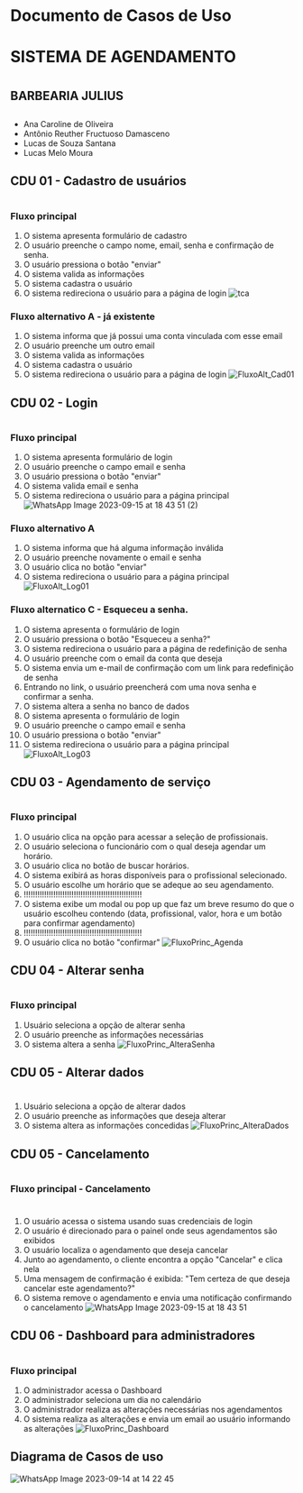 # Documento de Casos de Uso

# **SISTEMA DE AGENDAMENTO** <h1>
## BARBEARIA JULIUS <h2>
* Ana Caroline de Oliveira
* Antônio Reuther Fructuoso Damasceno 
* Lucas de Souza Santana
* Lucas Melo Moura 

## CDU 01 - Cadastro de usuários <h1>

### Fluxo principal

1. O sistema apresenta formulário de cadastro
2. O usuário preenche o campo nome, email, senha e confirmação de senha.
3. O usuário pressiona o botão "enviar"
4. O sistema valida as informações
5. O sistema cadastra o usuário
6. O sistema redireciona o usuário para a página de login
![tca](https://github.com/cp2-dc-info-projeto-final/barbearia-julius/assets/142441068/4f6ba4af-b070-4644-a1b5-ac4681f9da07)

### Fluxo alternativo A - já existente

1. O sistema informa que já possui uma conta vinculada com esse email
2. O usuário preenche um outro email
3. O sistema valida as informações
4. O sistema cadastra o usuário
5. O sistema redireciona o usuário para a página de login
![FluxoAlt_Cad01](https://github.com/cp2-dc-info-projeto-final/barbearia-julius/assets/71456387/42af0953-47d9-4c40-b1c5-756fd424b93f)


## CDU 02 - Login <h1>

### Fluxo principal

1. O sistema apresenta formulário de login
2. O usuário preenche o campo email e senha
3. O usuário pressiona o botão "enviar"
4. O sistema valida email e senha
5. O sistema redireciona o usuário para a página principal
![WhatsApp Image 2023-09-15 at 18 43 51 (2)](https://github.com/cp2-dc-info-projeto-final/barbearia-julius/assets/142441068/ffc0ef01-47f1-4a67-bdfc-20e8ed3995f3)

### Fluxo alternativo A

1. O sistema informa que há alguma informação inválida
2. O usuário preenche novamente o email e senha
3. O usuário clica no botão "enviar"
4. O sistema redireciona o usuário para a página principal
![FluxoAlt_Log01](https://github.com/cp2-dc-info-projeto-final/barbearia-julius/assets/71456387/ded03f08-ee66-43ce-bba4-0561c5715e1c)


### Fluxo alternatico C - Esqueceu a senha.

1. O sistema apresenta o formulário de login
2. O usuário pressiona o botão "Esqueceu a senha?"
3. O sistema redireciona o usuário para a página de redefinição de senha
4. O usuário preenche com o email da conta que deseja
5. O sistema envia um e-mail de confirmação com um link para redefinição de senha
6. Entrando no link, o usuário preencherá com uma nova senha e confirmar a senha.
7. O sistema altera a senha no banco de dados
8. O sistema apresenta o formulário de login
9. O usuário preenche o campo email e senha
10. O usuário pressiona o botão "enviar"
11. O sistema redireciona o usuário para a página principal
![FluxoAlt_Log03](https://github.com/cp2-dc-info-projeto-final/barbearia-julius/assets/71456387/f960c911-05f9-4a55-b87a-478afc02a381)


## CDU 03 - Agendamento de serviço<h1>

### Fluxo principal

1. O usuário clica na opção para acessar a seleção de profissionais.
2. O usuário seleciona o funcionário com o qual  deseja agendar um horário.
4. O usuário clica no botão de buscar horários.
5. O sistema exibirá as horas disponíveis para o profissional selecionado.
6. O usuário escolhe um horário que se adeque ao seu agendamento.
7. !!!!!!!!!!!!!!!!!!!!!!!!!!!!!!!!!!!!!!!!!!!!!!!!!!!!
8. O sistema exibe um modal ou pop up que faz um breve resumo do que o usuário escolheu contendo (data, profissional, valor, hora e um botão para confirmar agendamento) 
9. !!!!!!!!!!!!!!!!!!!!!!!!!!!!!!!!!!!!!!!!!!!!!!!!!!!!
10. O usuário clica no botão "confirmar"
![FluxoPrinc_Agenda](https://github.com/cp2-dc-info-projeto-final/barbearia-julius/assets/71456387/e4be6018-53e3-45bf-91e9-32dd5a432629)


## CDU 04 -  Alterar senha <h1>

### Fluxo principal

1. Usuário seleciona a opção de alterar senha
2. O usuário preenche as informações necessárias
3. O sistema altera a senha
![FluxoPrinc_AlteraSenha](https://github.com/cp2-dc-info-projeto-final/barbearia-julius/assets/71456387/f30dcbb2-7ad8-44e3-8ad1-16d8a242e306)

## CDU 05 -  Alterar dados <h1>

1. Usuário seleciona a opção de alterar dados
2. O usuário preenche as informações que deseja alterar
3. O sistema altera as informações concedidas
![FluxoPrinc_AlteraDados](https://github.com/cp2-dc-info-projeto-final/barbearia-julius/assets/71456387/96ba6888-6ab0-48ac-86d8-ff099ef58828)



## CDU 05 - Cancelamento <h1>

### Fluxo principal - Cancelamento <h1>

1. O usuário acessa o sistema usando suas credenciais de login
2. O usuário é direcionado para o painel onde seus agendamentos são exibidos
3. O usuário localiza o agendamento que deseja cancelar
4. Junto ao agendamento, o cliente encontra a opção "Cancelar" e clica nela
5. Uma mensagem de confirmação é exibida: "Tem certeza de que deseja cancelar este agendamento?" 
6. O sistema remove o agendamento e envia uma notificação confirmando o cancelamento
![WhatsApp Image 2023-09-15 at 18 43 51](https://github.com/cp2-dc-info-projeto-final/barbearia-julius/assets/142441068/a22d8a5c-e3e2-4813-beac-01c75f35ab7b)


## CDU 06 - Dashboard para administradores <h1>

### Fluxo principal

1. O administrador acessa o Dashboard
2. O administrador seleciona um dia no calendário
3. O administrador realiza as alterações necessárias nos agendamentos 
4. O sistema realiza as alterações e envia um email ao usuário informando as alterações
![FluxoPrinc_Dashboard](https://github.com/cp2-dc-info-projeto-final/barbearia-julius/assets/71456387/98c4a566-5770-46c6-9615-09197495587f)



## Diagrama de Casos de uso

![WhatsApp Image 2023-09-14 at 14 22 45](https://github.com/cp2-dc-info-projeto-final/barbearia-julius/assets/142441068/6132e15b-fbc2-4f23-b2be-9b1ee4916187)
